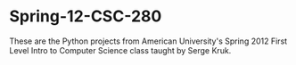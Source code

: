 Spring-12-CSC-280
=================

These are the Python projects from American University's Spring 2012 First Level Intro to Computer Science class taught by Serge Kruk. 
